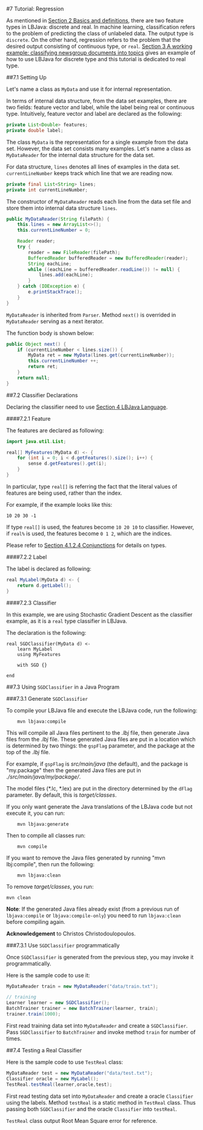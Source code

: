 #7 Tutorial: Regression

As mentioned in [Section 2 Basics and definitions](DEFINITION.md), there are two feature types in LBJava: discrete and real. In machine learning, classification refers to the problem of predicting the class of unlabeled data. The output type is `discrete`. On the other hand, regression refers to the problem that the desired output consisting of continuous type, or `real`. [Section 3 A working example: classifying newsgroup documents into topics](20NEWSGROUP.md) gives an example of how to use LBJava for discrete type and this tutorial is dedicated to real type.

##7.1 Setting Up

Let's name a class as `MyData` and use it for internal representation.

In terms of internal data structure, from the data set examples, there are two fields: feature vector and label, while the label being real or continuous type. Intuitively, feature vector and label are declared as the following:

```java
private List<Double> features;
private double label;
```

The class `MyData` is the representation for a single example from the data set. However, the data set consists many examples. Let's name a class as `MyDataReader` for the internal data structure for the data set.

For data structure, `lines` denotes all lines of examples in the data set. `currentLineNumber` keeps track which line that we are reading now.

```java
private final List<String> lines;
private int currentLineNumber;
```

The constructor of `MyDataReader` reads each line from the data set file and store them into internal data structure `lines`.

```java
public MyDataReader(String filePath) {
    this.lines = new ArrayList<>();
    this.currentLineNumber = 0;

    Reader reader;
    try {
        reader = new FileReader(filePath);
        BufferedReader bufferedReader = new BufferedReader(reader);
        String eachLine;
        while ((eachLine = bufferedReader.readLine()) != null) {
            lines.add(eachLine);
        }
    } catch (IOException e) {
        e.printStackTrace();
    }
}
```

`MyDataReader` is inherited from `Parser`. Method `next()` is overrided in `MyDataReader` serving as a next iterator.

The function body is shown below:

```java
public Object next() {
    if (currentLineNumber < lines.size()) {
        MyData ret = new MyData(lines.get(currentLineNumber));
        this.currentLineNumber ++;
        return ret;
    }
    return null;
}
```



##7.2 Classifier Declarations

Declaring the classifier need to use [Section 4 LBJava Language](LBJLANGUAGE.md).

####7.2.1 Feature

The features are declared as following:

```java
import java.util.List;

real[] MyFeatures(MyData d) <- {
    for (int i = 0; i < d.getFeatures().size(); i++) {
        sense d.getFeatures().get(i);
    }
}

```

In particular, type `real[]` is referring the fact that the literal values of features are being used, rather than the index.

For example, if the example looks like this:

```
10 20 30 -1
```

If type `real[]` is used, the features become `10 20 10` to classifier. However, if `real%` is used, the features become `0 1 2`, which are the indices.

Please refer to [Section 4.1.2.4 Conjunctions](LBJLANGUAGE.md) for details on types.

####7.2.2 Label

The label is declared as following:

```java
real MyLabel(MyData d) <- {
    return d.getLabel();
}
```
####7.2.3 Classifier

In this example, we are using Stochastic Gradient Descent as the classifier example, as it is a `real` type classifier in LBJava.

The declaration is the following:

```
real SGDClassifier(MyData d) <-
    learn MyLabel
    using MyFeatures

    with SGD {}

end
```

##7.3 Using `SGDClassifier` in a Java Program

###7.3.1 Generate `SGDClassifier`

To compile your LBJava file and execute the LBJava code, run the following:

```
    mvn lbjava:compile
```

This will compile all Java files pertinent to the _.lbj_ file, then generate Java
files from the _.lbj_ file. These generated Java files are put in a location which is
determined by two things: the `gspFlag` parameter, and the package at the top of the _.lbj_ file.

For example, if `gspFlag` is _src/main/java_ (the default), and the package is "my.package" then the
generated Java files are put in _./src/main/java/my/package/_.
   
The model files (*.lc, *.lex) are put in the directory determined by the `dFlag` parameter.
By default, this is _target/classes_.

If you only want generate the Java translations of the LBJava code but not execute it, you can run:

```
    mvn lbjava:generate
```
Then to compile all classes run:

```
    mvn compile
```
If you want to remove the Java files generated by running "mvn lbj:compile", then run the following:

```
    mvn lbjava:clean
```

To remove _target/classes_, you run:

```
mvn clean
```

**Note**: If the generated Java files already exist (from a previous run of `lbjava:compile`
or `lbjava:compile-only`) you need to run `lbjava:clean` before compiling again.

**Acknowledgement** to Christos Christodoulopoulos.

###7.3.1 Use `SGDClassifier` programmatically

Once `SGDClassifier` is generated from the previous step, you may invoke it programmatically.

Here is the sample code to use it:

```java
MyDataReader train = new MyDataReader("data/train.txt");

// training
Learner learner = new SGDClassifier();
BatchTrainer trainer = new BatchTrainer(learner, train);
trainer.train(1000);

```

First read training data set into `MyDataReader` and create a `SGDClassifier`.
Pass `SGDClassifier` to `BatchTrainer` and invoke method `train` for number of times.

##7.4 Testing a Real Classifier

Here is the sample code to use `TestReal` class:

```java
MyDataReader test = new MyDataReader("data/test.txt");
Classifier oracle = new MyLabel();
TestReal.testReal(learner,oracle,test);
```

First read testing data set into `MyDataReader` and create a oracle `Classifier` using the labels.
Method `testReal` is a static method in `TestReal` class. Thus passing both `SGDClassifier` and the oracle `Classifier` into `testReal`.

`TestReal` class output Root Mean Square error for reference.